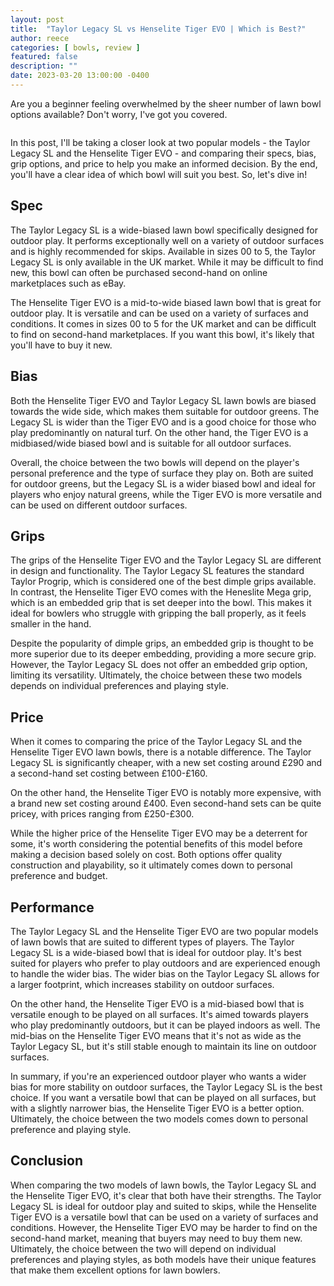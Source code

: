 ```yaml
---
layout: post
title:  "Taylor Legacy SL vs Henselite Tiger EVO | Which is Best?"
author: reece
categories: [ bowls, review ]
featured: false
description: ""
date: 2023-03-20 13:00:00 -0400
---
```

    

<!-- wp:paragraph -->
<p xmlns="http://www.w3.org/1999/xhtml">Are you a beginner feeling overwhelmed by the sheer number of lawn bowl options available? Don't worry, I've got you covered. </p>
<!-- /wp:paragraph -->

<!-- wp:image {"id":1999,"sizeSlug":"large","linkDestination":"none"} -->
<figure class="wp-block-image size-large"><img src="/img/posts/taylor-legacy-sl-vs-henselite-tiger-evo-1024x576.jpg" alt="" class="wp-image-1999"/></figure>
<!-- /wp:image -->

<!-- wp:paragraph -->
<p>In this post, I'll be taking a closer look at two popular models - the Taylor Legacy SL and the Henselite Tiger EVO - and comparing their specs, bias, grip options, and price to help you make an informed decision. By the end, you'll have a clear idea of which bowl will suit you best. So, let's dive in!</p>
<!-- /wp:paragraph -->

<!-- wp:heading -->
<h2>Spec</h2>
<!-- /wp:heading -->

<!-- wp:paragraph -->
<p>The Taylor Legacy SL is a wide-biased lawn bowl specifically designed for outdoor play. It performs exceptionally well on a variety of outdoor surfaces and is highly recommended for skips. Available in sizes 00 to 5, the Taylor Legacy SL is only available in the UK market. While it may be difficult to find new, this bowl can often be purchased second-hand on online marketplaces such as eBay.</p>
<!-- /wp:paragraph -->

<!-- wp:paragraph -->
<p>The Henselite Tiger EVO is a mid-to-wide biased lawn bowl that is great for outdoor play. It is versatile and can be used on a variety of surfaces and conditions. It comes in sizes 00 to 5 for the UK market and can be difficult to find on second-hand marketplaces. If you want this bowl, it's likely that you'll have to buy it new.</p>
<!-- /wp:paragraph -->

<!-- wp:heading -->
<h2>Bias</h2>
<!-- /wp:heading -->

<!-- wp:paragraph -->
<p>Both the Henselite Tiger EVO and Taylor Legacy SL lawn bowls are biased towards the wide side, which makes them suitable for outdoor greens. The Legacy SL is wider than the Tiger EVO and is a good choice for those who play predominantly on natural turf. On the other hand, the Tiger EVO is a midbiased/wide biased bowl and is suitable for all outdoor surfaces.</p>
<!-- /wp:paragraph -->

<!-- wp:paragraph -->
<p>Overall, the choice between the two bowls will depend on the player's personal preference and the type of surface they play on. Both are suited for outdoor greens, but the Legacy SL is a wider biased bowl and ideal for players who enjoy natural greens, while the Tiger EVO is more versatile and can be used on different outdoor surfaces.</p>
<!-- /wp:paragraph -->

<!-- wp:heading -->
<h2>Grips</h2>
<!-- /wp:heading -->

<!-- wp:paragraph -->
<p>The grips of the Henselite Tiger EVO and the Taylor Legacy SL are different in design and functionality. The Taylor Legacy SL features the standard Taylor Progrip, which is considered one of the best dimple grips available. In contrast, the Henselite Tiger EVO comes with the Heneslite Mega grip, which is an embedded grip that is set deeper into the bowl. This makes it ideal for bowlers who struggle with gripping the ball properly, as it feels smaller in the hand.</p>
<!-- /wp:paragraph -->

<!-- wp:paragraph -->
<p>Despite the popularity of dimple grips, an embedded grip is thought to be more superior due to its deeper embedding, providing a more secure grip. However, the Taylor Legacy SL does not offer an embedded grip option, limiting its versatility. Ultimately, the choice between these two models depends on individual preferences and playing style.</p>
<!-- /wp:paragraph -->

<!-- wp:heading -->
<h2>Price</h2>
<!-- /wp:heading -->

<!-- wp:paragraph -->
<p>When it comes to comparing the price of the Taylor Legacy SL and the Henselite Tiger EVO lawn bowls, there is a notable difference. The Taylor Legacy SL is significantly cheaper, with a new set costing around £290 and a second-hand set costing between £100-£160.</p>
<!-- /wp:paragraph -->

<!-- wp:paragraph -->
<p>On the other hand, the Henselite Tiger EVO is notably more expensive, with a brand new set costing around £400. Even second-hand sets can be quite pricey, with prices ranging from £250-£300.</p>
<!-- /wp:paragraph -->

<!-- wp:paragraph -->
<p>While the higher price of the Henselite Tiger EVO may be a deterrent for some, it's worth considering the potential benefits of this model before making a decision based solely on cost. Both options offer quality construction and playability, so it ultimately comes down to personal preference and budget.</p>
<!-- /wp:paragraph -->

<!-- wp:heading -->
<h2>Performance</h2>
<!-- /wp:heading -->

<!-- wp:paragraph -->
<p>The Taylor Legacy SL and the Henselite Tiger EVO are two popular models of lawn bowls that are suited to different types of players. The Taylor Legacy SL is a wide-biased bowl that is ideal for outdoor play. It's best suited for players who prefer to play outdoors and are experienced enough to handle the wider bias. The wider bias on the Taylor Legacy SL allows for a larger footprint, which increases stability on outdoor surfaces.</p>
<!-- /wp:paragraph -->

<!-- wp:paragraph -->
<p>On the other hand, the Henselite Tiger EVO is a mid-biased bowl that is versatile enough to be played on all surfaces. It's aimed towards players who play predominantly outdoors, but it can be played indoors as well. The mid-bias on the Henselite Tiger EVO means that it's not as wide as the Taylor Legacy SL, but it's still stable enough to maintain its line on outdoor surfaces.</p>
<!-- /wp:paragraph -->

<!-- wp:paragraph -->
<p>In summary, if you're an experienced outdoor player who wants a wider bias for more stability on outdoor surfaces, the Taylor Legacy SL is the best choice. If you want a versatile bowl that can be played on all surfaces, but with a slightly narrower bias, the Henselite Tiger EVO is a better option. Ultimately, the choice between the two models comes down to personal preference and playing style.</p>
<!-- /wp:paragraph -->

<!-- wp:heading -->
<h2>Conclusion</h2>
<!-- /wp:heading -->

<!-- wp:paragraph -->
<p>When comparing the two models of lawn bowls, the Taylor Legacy SL and the Henselite Tiger EVO, it's clear that both have their strengths. The Taylor Legacy SL is ideal for outdoor play and suited to skips, while the Henselite Tiger EVO is a versatile bowl that can be used on a variety of surfaces and conditions. However, the Henselite Tiger EVO may be harder to find on the second-hand market, meaning that buyers may need to buy them new. Ultimately, the choice between the two will depend on individual preferences and playing styles, as both models have their unique features that make them excellent options for lawn bowlers.</p>
<!-- /wp:paragraph -->
    